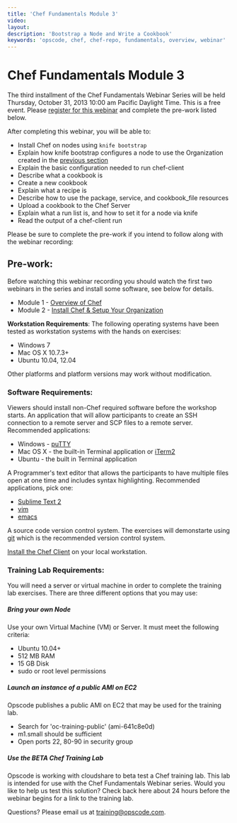 ```yaml
---
title: 'Chef Fundamentals Module 3'
video: 
layout: 
description: 'Bootstrap a Node and Write a Cookbook'
keywords: 'opscode, chef, chef-repo, fundamentals, overview, webinar'
---
```


# Chef Fundamentals Module 3

The third installment of the Chef Fundamentals Webinar Series will be held Thursday, October 31, 2013 10:00 am Pacific Daylight Time.  This is a free event.  Please [register for this webinar][week-3-signup] and complete the pre-work listed below.

After completing this webinar, you will be able to:

- Install Chef on nodes using `knife bootstrap`
- Explain how knife bootstrap configures a node to use the Organization created in the [previous section][fundi-week-2]
- Explain the basic configuration needed to run chef-client
- Describe what a cookbook is
- Create a new cookbook
- Explain what a recipe is
- Describe how to use the package, service, and cookbook_file resources
- Upload a cookbook to the Chef Server
- Explain what a run list is, and how to set it for a node via knife
- Read the output of a chef-client run 


Please be sure to complete the pre-work if you intend to follow along with the webinar recording:

## Pre-work:

Before watching this webinar recording you should watch the first two webinars in the series and install some software, see below for details.

- Module 1 - [Overview of Chef][fundi-week-1]
- Module 2 - [Install Chef & Setup Your Organization][fundi-week-2]

**Workstation Requirements**: The following operating systems have been tested as workstation systems with the hands on exercises:

- Windows 7
- Mac OS X 10.7.3+
- Ubuntu 10.04, 12.04

Other platforms and platform versions may work without modification.

### Software Requirements:

Viewers should install non-Chef required software before the workshop starts.
An application that will allow participants to create an SSH connection to a remote server and SCP files to a remote server.  Recommended applications:

- Windows - [puTTY][puTTY]
- Mac OS X - the built-in Terminal application or [iTerm2][iTerm2]
- Ubuntu - the built in Terminal application

A Programmer's text editor that allows the participants to have multiple files open at one time and includes syntax highlighting.  Recommended applications, pick one:

- [Sublime Text 2][sublime-text-2]
- [vim][vim]
- [emacs][emacs]

A source code version control system.  The exercises will demonstarte using [git][git] which is the recommended version control system.

[Install the Chef Client][omnibus-installer] on your local workstation.

### Training Lab Requirements:

You will need a server or virtual machine in order to complete the training lab exercises.  There are three different options that you may use:

##### Bring your own Node

Use your own Virtual Machine (VM) or Server.  It must meet the following criteria:

- Ubuntu 10.04+
- 512 MB RAM
- 15 GB Disk
- sudo or root level permissions

##### Launch an instance of a public AMI on EC2

Opscode publishes a public AMI on EC2 that may be used for the training lab.

- Search for 'oc-training-public' (ami-641c8e0d)
- m1.small should be sufficient
- Open ports 22, 80-90 in security group

##### Use the BETA Chef Training Lab

Opscode is working with cloudshare to beta test a Chef training lab.  This lab is intended for use with the Chef Fundamentals Webinar series.  Would you like to help us test this solution?  Check back here about 24 hours before the webinar begins for a link to the training lab.

Questions? Please email us at [training@opscode.com][trainging-at-opscode-com].

[fundi-week-1]: /screencasts/fundi-webinar-week-1
[fundi-week-2]: /screencasts/fundi-webinar-week-2
[week-3-signup]: http://pages.opscode.com/20131031-chef-fundamentals-module-3.html
[puTTY]: http://www.chiark.greenend.org.uk/~sgtatham/putty/download.html
[iTerm2]: http://www.iterm2.com/#/section/home
[sublime-text-2]: http://www.sublimetext.com/
[vim]: http://www.vim.org/
[emacs]: http://www.gnu.org/software/emacs/
[git]: http://git-scm.com/
[trainging-at-opscode-com]: mailto:training@opscode.com
[omnibus-installer]: http://www.opscode.com/chef/install/